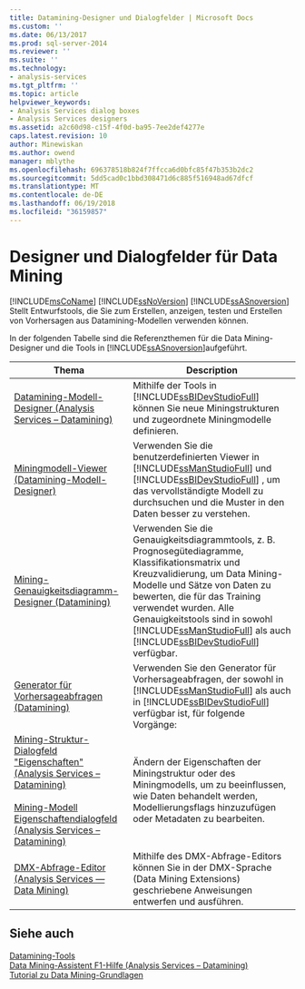 ```yaml
---
title: Datamining-Designer und Dialogfelder | Microsoft Docs
ms.custom: ''
ms.date: 06/13/2017
ms.prod: sql-server-2014
ms.reviewer: ''
ms.suite: ''
ms.technology:
- analysis-services
ms.tgt_pltfrm: ''
ms.topic: article
helpviewer_keywords:
- Analysis Services dialog boxes
- Analysis Services designers
ms.assetid: a2c60d98-c15f-4f0d-ba95-7ee2def4277e
caps.latest.revision: 10
author: Minewiskan
ms.author: owend
manager: mblythe
ms.openlocfilehash: 696378518b824f7ffcca6d0bfc85f47b353b2dc2
ms.sourcegitcommit: 5dd5cad0c1bbd308471d6c885f516948ad67dfcf
ms.translationtype: MT
ms.contentlocale: de-DE
ms.lasthandoff: 06/19/2018
ms.locfileid: "36159857"
---
```

# <a name="data-mining-designers-and-dialog-boxes"></a>Designer und Dialogfelder für Data Mining
  [!INCLUDE[msCoName](../includes/msconame-md.md)] [!INCLUDE[ssNoVersion](../includes/ssnoversion-md.md)] [!INCLUDE[ssASnoversion](../includes/ssasnoversion-md.md)] Stellt Entwurfstools, die Sie zum Erstellen, anzeigen, testen und Erstellen von Vorhersagen aus Datamining-Modellen verwenden können.  
  
 In der folgenden Tabelle sind die Referenzthemen für die Data Mining-Designer und die Tools in [!INCLUDE[ssASnoversion](../includes/ssasnoversion-md.md)]aufgeführt.  
  
|Thema|Description|  
|-----------|-----------------|  
|[Datamining-Modell-Designer &#40;Analysis Services – Datamining&#41;](data-mining-model-designer-analysis-services-data-mining.md)|Mithilfe der Tools in [!INCLUDE[ssBIDevStudioFull](../includes/ssbidevstudiofull-md.md)] können Sie neue Miningstrukturen und zugeordnete Miningmodelle definieren.|  
|[Miningmodell-Viewer &#40;Datamining-Modell-Designer&#41;](mining-model-viewers-data-mining-model-designer.md)|Verwenden Sie die benutzerdefinierten Viewer in [!INCLUDE[ssManStudioFull](../includes/ssmanstudiofull-md.md)] und [!INCLUDE[ssBIDevStudioFull](../includes/ssbidevstudiofull-md.md)] , um das vervollständigte Modell zu durchsuchen und die Muster in den Daten besser zu verstehen.|  
|[Mining-Genauigkeitsdiagramm-Designer &#40;Datamining&#41;](mining-accuracy-chart-designer-data-mining.md)|Verwenden Sie die Genauigkeitsdiagrammtools, z. B. Prognosegütediagramme, Klassifikationsmatrix und Kreuzvalidierung, um Data Mining-Modelle und Sätze von Daten zu bewerten, die für das Training verwendet wurden. Alle Genauigkeitstools sind in sowohl [!INCLUDE[ssManStudioFull](../includes/ssmanstudiofull-md.md)] als auch [!INCLUDE[ssBIDevStudioFull](../includes/ssbidevstudiofull-md.md)] verfügbar.|  
|[Generator für Vorhersageabfragen &#40;Datamining&#41;](prediction-query-builder-data-mining.md)|Verwenden Sie den Generator für Vorhersageabfragen, der sowohl in [!INCLUDE[ssManStudioFull](../includes/ssmanstudiofull-md.md)] als auch in [!INCLUDE[ssBIDevStudioFull](../includes/ssbidevstudiofull-md.md)] verfügbar ist, für folgende Vorgänge:|  
|[Mining-Struktur-Dialogfeld "Eigenschaften" &#40;Analysis Services – Datamining&#41;](mining-structure-properties-dialog-analysis-services-data-mining.md)<br /><br /> [Mining-Modell Eigenschaftendialogfeld &#40;Analysis Services – Datamining&#41;](mining-model-properties-dialog-box-analysis-services-data-mining.md)|Ändern der Eigenschaften der Miningstruktur oder des Miningmodells, um zu beeinflussen, wie Daten behandelt werden, Modellierungsflags hinzuzufügen oder Metadaten zu bearbeiten.|  
|[DMX-Abfrage-Editor &#40;Analysis Services &mdash; Data Mining&#41;](dmx-query-editor-analysis-services-data-mining.md)|Mithilfe des DMX-Abfrage-Editors können Sie in der DMX-Sprache (Data Mining Extensions) geschriebene Anweisungen entwerfen und ausführen.|  
  
## <a name="see-also"></a>Siehe auch  
 [Datamining-Tools](data-mining/data-mining-tools.md)   
 [Data Mining-Assistent F1-Hilfe &#40;Analysis Services – Datamining&#41;](data-mining-wizard-f1-help-analysis-services-data-mining.md)   
 [Tutorial zu Data Mining-Grundlagen](../../2014/tutorials/basic-data-mining-tutorial.md)  
  
  
